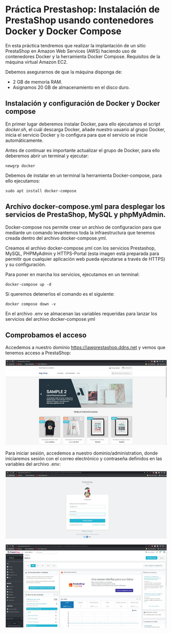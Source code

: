 # **Práctica Prestashop:** Instalación de PrestaShop usando contenedores Docker y Docker Compose

En esta práctica tendremos que realizar la implantación de un sitio PrestaShop en Amazon Web Services (AWS) haciendo uso de contenedores Docker y la herramienta Docker Compose.
Requisitos de la máquina virtual Amazon EC2.

Debemos asegurarnos de que la máquina disponga de:

- 2 GB de memoria RAM.
- Asignamos 20 GB de almacenamiento en el disco duro.

## Instalación y configuración de Docker y Docker compose

En primer lugar deberemos instalar Docker, para ello ejecutamos el script *docker.sh*, el cuál descarga Docker, añade nuestro usuario al grupo Docker, inicia el servicio Docker y lo configura para que el servicio se inicie automáticamente.

Antes de continuar es importante actualizar el grupo de Docker, para ello deberemos abrir un terminal y ejecutar:

    newgrp docker

Debemos de instalar en un terminal la herramienta Docker-compose, para ello ejecutamos:

    sudo apt install docker-compose

## Archivo docker-compose.yml para desplegar los servicios de PrestaShop, MySQL y phpMyAdmin.

Docker-compose nos permite crear un archivo de configuracion para que mediante un comando levantemos toda la infraestructura que tenemos creada dentro del archivo docker-compose.yml.

Creamos el archivo docker-compose.yml con los servicios Prestashop, MySQL, PHPMyAdmin y HTTPS-Portal (esta imagen está preparada para permitir que cualquier aplicación web pueda ejecutarse a través de HTTPS) y su configuración.

Para poner en marcha los servicios, ejecutamos en un terminal:

    docker-compose up -d

Si queremos detenerlos el comando es el siguiente:

    docker compose down -v

En el archivo .env se almacenan las variables requeridas para lanzar los servicios del archivo docker-compose.yml

## Comprobamos el acceso

Accedemos a nuestro dominio https://iawprestashop.ddns.net y vemos que tenemos acceso a PrestaShop:

![](images/2022-03-08-prestashop/1.png)

Para iniciar sesión, accedemos a nuestro dominio/administration, donde iniciaremos sesión con el correo electrónico y contraseña definidos en las variables del archivo .env:

![](images/2022-03-08-prestashop/2.png)

![](images/2022-03-08-prestashop/3.png)
